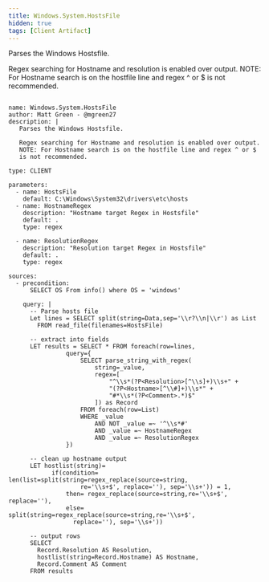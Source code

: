 ```yaml
---
title: Windows.System.HostsFile
hidden: true
tags: [Client Artifact]
---
```


Parses the Windows Hostsfile.

Regex searching for Hostname and resolution is enabled over output.
NOTE: For Hostname search is on the hostfile line and regex ^ or $
is not recommended.


<pre><code class="language-yaml">
name: Windows.System.HostsFile
author: Matt Green - @mgreen27
description: |
   Parses the Windows Hostsfile.

   Regex searching for Hostname and resolution is enabled over output.
   NOTE: For Hostname search is on the hostfile line and regex ^ or $
   is not recommended.

type: CLIENT

parameters:
  - name: HostsFile
    default: C:\Windows\System32\drivers\etc\hosts
  - name: HostnameRegex
    description: "Hostname target Regex in Hostsfile"
    default: .
    type: regex

  - name: ResolutionRegex
    description: "Resolution target Regex in Hostsfile"
    default: .
    type: regex

sources:
  - precondition:
      SELECT OS From info() where OS = 'windows'

    query: |
      -- Parse hosts file
      Let lines = SELECT split(string=Data,sep='\\r?\\n|\\r') as List
        FROM read_file(filenames=HostsFile)

      -- extract into fields
      LET results = SELECT * FROM foreach(row=lines,
                query={
                    SELECT parse_string_with_regex(
                        string=_value,
                        regex=[
                            "^\\s*(?P&lt;Resolution&gt;[^\\s]+)\\s+" +
                            "(?P&lt;Hostname&gt;[^\\#]+)\\s*" +
                            "#*\\s*(?P&lt;Comment&gt;.*)$"
                        ]) as Record
                    FROM foreach(row=List)
                    WHERE _value
                        AND NOT _value =~ '^\\s*#'
                        AND _value =~ HostnameRegex
                        AND _value =~ ResolutionRegex
                })

      -- clean up hostname output
      LET hostlist(string)=
            if(condition= len(list=split(string=regex_replace(source=string,
                    re='\\s+$', replace=''), sep='\\s+')) = 1,
                then= regex_replace(source=string,re='\\s+$', replace=''),
                else= split(string=regex_replace(source=string,re='\\s+$',
                  replace=''), sep='\\s+'))

      -- output rows
      SELECT
        Record.Resolution AS Resolution,
        hostlist(string=Record.Hostname) AS Hostname,
        Record.Comment AS Comment
      FROM results

</code></pre>


